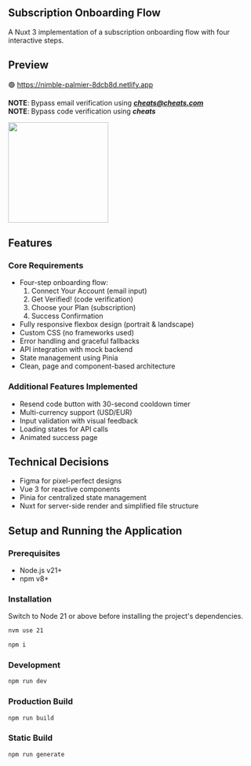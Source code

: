 ## Subscription Onboarding Flow

A Nuxt 3 implementation of a subscription onboarding flow with four interactive steps.

## Preview
🟢 https://nimble-palmier-8dcb8d.netlify.app

<b>NOTE</b>: Bypass email verification using <i><b>cheats@cheats.com</b></i>
<br>
<b>NOTE</b>: Bypass code verification using <i><b>cheats</b></i>

<img src="https://github.com/user-attachments/assets/a6c6df59-8a21-4b2d-b880-f351a8ac23ec" style="width: 204px;" />

## Features

### Core Requirements
- Four-step onboarding flow:
  1. Connect Your Account (email input)
  2. Get Verified! (code verification)
  3. Choose your Plan (subscription)
  4. Success Confirmation
- Fully responsive flexbox design (portrait & landscape)
- Custom CSS (no frameworks used)
- Error handling and graceful fallbacks
- API integration with mock backend
- State management using Pinia
- Clean, page and component-based architecture

### Additional Features Implemented
- Resend code button with 30-second cooldown timer
- Multi-currency support (USD/EUR)
- Input validation with visual feedback
- Loading states for API calls
- Animated  success page

## Technical Decisions

- Figma for pixel-perfect designs
- Vue 3 for reactive components
- Pinia for centralized state management
- Nuxt for server-side render and simplified file structure

## Setup and Running the Application

### Prerequisites
- Node.js v21+
- npm v8+

### Installation

Switch to Node 21 or above before installing the project's dependencies.
```bash
nvm use 21 
```

```bash
npm i
```

### Development
```bash
npm run dev
```

### Production Build
```bash
npm run build
```

### Static Build
```bash
npm run generate
```
